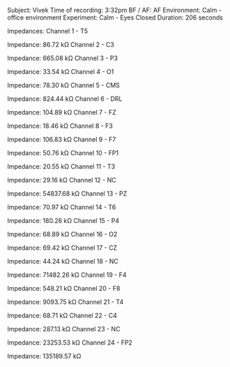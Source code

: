Subject: Vivek
Time of recording: 3:32pm
BF / AF: AF
Environment: Calm - office environment
Experiment: Calm - Eyes Closed
Duration: 206 seconds

Impedances:
Channel 1 - T5

Impedance: 86.72 kΩ
Channel 2 - C3

Impedance: 665.08 kΩ
Channel 3 - P3

Impedance: 33.54 kΩ
Channel 4 - O1

Impedance: 78.30 kΩ
Channel 5 - CMS

Impedance: 824.44 kΩ
Channel 6 - DRL

Impedance: 104.89 kΩ
Channel 7 - FZ

Impedance: 18.46 kΩ
Channel 8 - F3

Impedance: 106.83 kΩ
Channel 9 - F7

Impedance: 50.76 kΩ
Channel 10 - FP1

Impedance: 20.55 kΩ
Channel 11 - T3

Impedance: 29.16 kΩ
Channel 12 - NC

Impedance: 54837.68 kΩ
Channel 13 - PZ

Impedance: 70.97 kΩ
Channel 14 - T6

Impedance: 180.26 kΩ
Channel 15 - P4

Impedance: 68.89 kΩ
Channel 16 - O2

Impedance: 69.42 kΩ
Channel 17 - CZ

Impedance: 44.24 kΩ
Channel 18 - NC

Impedance: 71482.26 kΩ
Channel 19 - F4

Impedance: 548.21 kΩ
Channel 20 - F8

Impedance: 9093.75 kΩ
Channel 21 - T4

Impedance: 68.71 kΩ
Channel 22 - C4

Impedance: 287.13 kΩ
Channel 23 - NC

Impedance: 23253.53 kΩ
Channel 24 - FP2

Impedance: 135189.57 kΩ